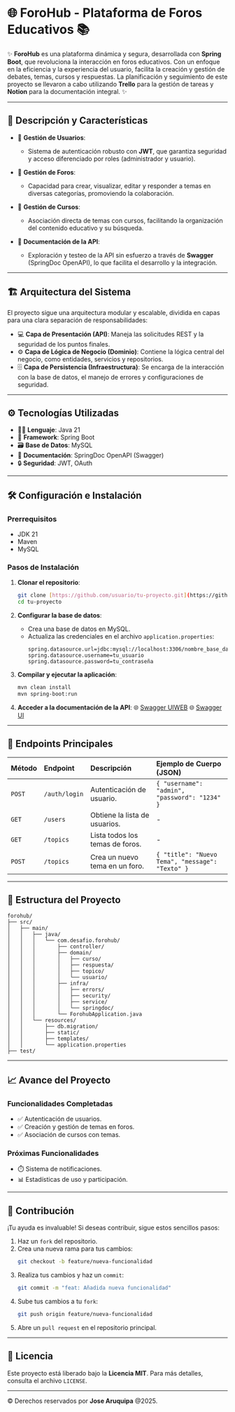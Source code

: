 # 🌐 ForoHub - Plataforma de Foros Educativos 📚

✨ **ForoHub** es una plataforma dinámica y segura, desarrollada con **Spring Boot**, que revoluciona la interacción en foros educativos. Con un enfoque en la eficiencia y la experiencia del usuario, facilita la creación y gestión de debates, temas, cursos y respuestas. La planificación y seguimiento de este proyecto se llevaron a cabo utilizando **Trello** para la gestión de tareas y **Notion** para la documentación integral. ✨

---

## 🚀 Descripción y Características

-   🔐 **Gestión de Usuarios**:
    -   Sistema de autenticación robusto con **JWT**, que garantiza seguridad y acceso diferenciado por roles (administrador y usuario).

-   📝 **Gestión de Foros**:
    -   Capacidad para crear, visualizar, editar y responder a temas en diversas categorías, promoviendo la colaboración.

-   📘 **Gestión de Cursos**:
    -   Asociación directa de temas con cursos, facilitando la organización del contenido educativo y su búsqueda.

-   📄 **Documentación de la API**:
    -   Exploración y testeo de la API sin esfuerzo a través de **Swagger** (SpringDoc OpenAPI), lo que facilita el desarrollo y la integración.

---

## 🏗️ Arquitectura del Sistema

El proyecto sigue una arquitectura modular y escalable, dividida en capas para una clara separación de responsabilidades:
-   💻 **Capa de Presentación (API)**: Maneja las solicitudes REST y la seguridad de los puntos finales.
-   ⚙️ **Capa de Lógica de Negocio (Dominio)**: Contiene la lógica central del negocio, como entidades, servicios y repositorios.
-   🗄️ **Capa de Persistencia (Infraestructura)**: Se encarga de la interacción con la base de datos, el manejo de errores y configuraciones de seguridad.

---

## ⚙️ Tecnologías Utilizadas

-   🧑‍💻 **Lenguaje**: Java 21
-   🌱 **Framework**: Spring Boot
-   🗃️ **Base de Datos**: MySQL
-   📜 **Documentación**: SpringDoc OpenAPI (Swagger)
-   🔒 **Seguridad**: JWT, OAuth

---

## 🛠️ Configuración e Instalación

### **Prerrequisitos**
-   JDK 21
-   Maven
-   MySQL

### **Pasos de Instalación**

1.  **Clonar el repositorio**:
    ```bash
    git clone [https://github.com/usuario/tu-proyecto.git](https://github.com/usuario/tu-proyecto.git)
    cd tu-proyecto
    ```

2.  **Configurar la base de datos**:
    -   Crea una base de datos en MySQL.
    -   Actualiza las credenciales en el archivo `application.properties`:
        ```properties
        spring.datasource.url=jdbc:mysql://localhost:3306/nombre_base_datos
        spring.datasource.username=tu_usuario
        spring.datasource.password=tu_contraseña
        ```

3.  **Compilar y ejecutar la aplicación**:
    ```bash
    mvn clean install
    mvn spring-boot:run
    ```

4.  **Acceder a la documentación de la API**:
    🌐 [Swagger UIWEB](https://swagger.io/)
    🌐 [Swagger UI](http://localhost:8080/swagger-ui.html)

---

## 🔗 Endpoints Principales

| **Método** | **Endpoint** | **Descripción** | **Ejemplo de Cuerpo (JSON)** |
|:---|:---|:---|:---|
| `POST` | `/auth/login` | Autenticación de usuario. | `{ "username": "admin", "password": "1234" }` |
| `GET` | `/users` | Obtiene la lista de usuarios. | - |
| `GET` | `/topics` | Lista todos los temas de foros. | - |
| `POST` | `/topics` | Crea un nuevo tema en un foro. | `{ "title": "Nuevo Tema", "message": "Texto" }` |

---

## 📂 Estructura del Proyecto

```plaintext
forohub/
├── src/
│   ├── main/
│   │   ├── java/
│   │   │   └── com.desafio.forohub/
│   │   │       ├── controller/
│   │   │       ├── domain/
│   │   │       │   ├── curso/
│   │   │       │   ├── respuesta/
│   │   │       │   ├── topico/
│   │   │       │   └── usuario/
│   │   │       ├── infra/
│   │   │       │   ├── errors/
│   │   │       │   ├── security/
│   │   │       │   ├── service/
│   │   │       │   └── springdoc/
│   │   │       └── ForohubApplication.java
│   │   └── resources/
│   │       ├── db.migration/
│   │       ├── static/
│   │       ├── templates/
│   │       └── application.properties
├── test/
```



---

## 📈 Avance del Proyecto

### Funcionalidades Completadas
- ✅ Autenticación de usuarios.
- ✅ Creación y gestión de temas en foros.
- ✅ Asociación de cursos con temas.

### Próximas Funcionalidades
- ⏱️ Sistema de notificaciones.
- 📊 Estadísticas de uso y participación.

---

## 🤝 Contribución

¡Tu ayuda es invaluable! Si deseas contribuir, sigue estos sencillos pasos:

1.  Haz un `fork` del repositorio.
2.  Crea una nueva rama para tus cambios:
    ```bash
    git checkout -b feature/nueva-funcionalidad
    ```
3.  Realiza tus cambios y haz un `commit`:
    ```bash
    git commit -m "feat: Añadida nueva funcionalidad"
    ```
4.  Sube tus cambios a tu `fork`:
    ```bash
    git push origin feature/nueva-funcionalidad
    ```
5.  Abre un `pull request` en el repositorio principal.

---

## 📜 Licencia

Este proyecto está liberado bajo la **Licencia MIT**. Para más detalles, consulta el archivo `LICENSE`.

---

© Derechos reservados por **Jose Aruquipa** @2025.
